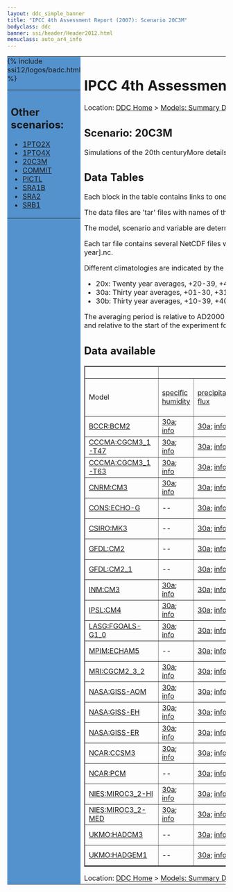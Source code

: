 ```yaml
---
layout: ddc_simple_banner
title: "IPCC 4th Assessment Report (2007): Scenario 20C3M"
bodyclass: ddc
banner: ssi/header/Header2012.html
menuclass: auto_ar4_info
---
```



<table width="100%" border="0" cellspacing="0" cellpadding="0" style="border-collapse: collapse;">
<tr style="margin:0;padding:0;border:0;">
<td style="margin:0;padding:0;border:0;height:1pt;width:150pt;background:#5492CD;" valign="top" >

<div id="lh-col2" class="auto_ar4_info">
<table class="menumain" bgcolor="#5492CD" cellspacing="0" width="100%" border="0">
<tr><td>

<h2> Other scenarios:</h2>
<ul>
<li><a href="scenario-1PTO2X.html">1PTO2X</a></li>
<li><a href="scenario-1PTO4X.html">1PTO4X</a></li>
<li><a href="scenario-20C3M.html">20C3M</a></li>
<li><a href="scenario-COMMIT.html">COMMIT</a></li>
<li><a href="scenario-PICTL.html">PICTL</a></li>
<li><a href="scenario-SRA1B.html">SRA1B</a></li>
<li><a href="scenario-SRA2.html">SRA2</a></li>
<li><a href="scenario-SRB1.html">SRB1</a></li>
</ul>

</td></tr> 
{% include ssi12/logos/badc.html %}
</table>
</div>
</td>
<td><h1>IPCC 4th Assessment Report (2007): Scenario 20C3M</h1>

<!-- Breadcrumb1 -->
<div id="breadcrumb1" align="left">
Location: <a href="/index.html">DDC Home</a> > <a href="/sim/gcm_clim/">Models: Summary Data</a>
> <a href="/sim/gcm_clim/SRES_AR4/index.html">AR4 (2007): SRES scenarios</a>
</div>
<!-- End of Breadcrumb1 --><h2>Scenario: 20C3M</h2>
 Simulations of the 20th centuryMore details on scenarios <a href="/sim/gcm_clim/SRES_TAR/ddc_sres_emissions.html#20c3m">here</a>.
<br/>
<h2> Data Tables</h2>

Each block in the table contains links to one or more data files and
to one information page (the `info' link) with further information.
<p/>

The data files are 'tar' files with names of the form
[model]_[scenario]_[variable]_[climatology].tar.
<p/>

The model, scenario and variable are determined by the position in
the table.
<p/>

Each tar file contains several NetCDF files with names of the form:
[model]_[scenario]_[ensemble number]_[variable]_[start-year]-[end-year].nc.
<p/>

Different climatologies are indicated by the links within each table entry.
<ul>
<li>20x: Twenty year averages, +20-39, +46-65, +80-99, +180-199 (as used in Chapt. 10 of IPCC 2007)</li>
<li>30a: Thirty year averages, +01-30, +31-60, +61-90 (as used in the observational climatologies)</li>
<li>30b: Thirty year averages, +10-39, +40-69, +70-99 (for compatibility with the 3rd Assessment Report)</li>
</ul>
The averaging period is relative to AD2000 for SRES scenarios A1B, A2 and B1,
relative to AD1900 for the twentieth century run (20C3M) and relative to the
start of the experiment for the pre-industrial control (PICTL) and the
1PCTO2X and 1PCTO4X runs.
<p/>

<h2>Data available</h2>

<table class="data-table"  border="2">
<tr><td></td>
<td colspan="9" align="center">Variable</td>
</tr>
<tr><td>Model</td>
      <td><a href="var-specific_humidity.html">specific<br/> humidity</a></td>
      <td><a href="var-precipitation_flux.html">precipitation<br/> flux</a></td>
      <td><a href="var-air_pressure_at_sea_level.html">air<br/> pressure at<br/> sea level</a></td>
      <td><a href="var-surface_downwelling_shortwave_flux_in_air.html">surface<br/> downwelling<br/> shortwave<br/> flux in air</a></td>
      <td><a href="var-air_temperature.html">air<br/> temperature</a></td>
      <td><a href="var-air_temperature_daily_max.html">air<br/> temperature<br/> daily max</a></td>
      <td><a href="var-air_temperature_daily_min.html">air<br/> temperature<br/> daily min</a></td>
      <td><a href="var-eastward_wind.html">eastward<br/> wind</a></td>
      <td><a href="var-northward_wind.html">northward<br/> wind</a></td>
</tr>
<tr><td class="data-table-col1"><a href="model-BCCR-BCM2.html">BCCR:BCM2</a></td>
      <td class="data-table-item">
      <a href="/cgi-bin/downl/ar4_nc/huss/BCM2_20C3M_huss_c30a.tar">30a</a>;
      <a href="/ar4/info/BCCR-BCM2_20C3M_huss.html">info</a></td>
      <td class="data-table-item">
      <a href="/cgi-bin/downl/ar4_nc/pr/BCM2_20C3M_pr_c30a.tar">30a</a>;
      <a href="/ar4/info/BCCR-BCM2_20C3M_pr.html">info</a></td>
      <td class="data-table-item">
      <a href="/cgi-bin/downl/ar4_nc/psl/BCM2_20C3M_psl_c30a.tar">30a</a>;
      <a href="/ar4/info/BCCR-BCM2_20C3M_psl.html">info</a></td>
      <td class="data-table-item">
      <a href="/cgi-bin/downl/ar4_nc/rsds/BCM2_20C3M_rsds_c30a.tar">30a</a>;
      <a href="/ar4/info/BCCR-BCM2_20C3M_rsds.html">info</a></td>
      <td class="data-table-item">
      <a href="/cgi-bin/downl/ar4_nc/tas/BCM2_20C3M_tas_c30a.tar">30a</a>;
      <a href="/ar4/info/BCCR-BCM2_20C3M_tas.html">info</a></td>
      <td class="data-table-item">
      <a href="/cgi-bin/downl/ar4_nc/tasmax/BCM2_20C3M_tasmax_c30a.tar">30a</a>;
      <a href="/ar4/info/BCCR-BCM2_20C3M_tasmax.html">info</a></td>
      <td class="data-table-item">
      <a href="/cgi-bin/downl/ar4_nc/tasmin/BCM2_20C3M_tasmin_c30a.tar">30a</a>;
      <a href="/ar4/info/BCCR-BCM2_20C3M_tasmin.html">info</a></td>
      <td class="data-table-item">
      <a href="/cgi-bin/downl/ar4_nc/uas/BCM2_20C3M_uas_c30a.tar">30a</a>;
      <a href="/ar4/info/BCCR-BCM2_20C3M_uas.html">info</a></td>
      <td class="data-table-item">
      <a href="/cgi-bin/downl/ar4_nc/vas/BCM2_20C3M_vas_c30a.tar">30a</a>;
      <a href="/ar4/info/BCCR-BCM2_20C3M_vas.html">info</a></td>
</tr>
<tr><td class="data-table-col1"><a href="model-CCCMA-CGCM3_1-T47.html">CCCMA:CGCM3_1-T47</a></td>
      <td class="data-table-item">
      <a href="/cgi-bin/downl/ar4_nc/huss/CGMR_20C3M_huss_c30a.tar">30a</a>;
      <a href="/ar4/info/CCCMA-CGCM3_1-T47_20C3M_huss.html">info</a></td>
      <td class="data-table-item">
      <a href="/cgi-bin/downl/ar4_nc/pr/CGMR_20C3M_pr_c30a.tar">30a</a>;
      <a href="/ar4/info/CCCMA-CGCM3_1-T47_20C3M_pr.html">info</a></td>
      <td class="data-table-item">
      <a href="/cgi-bin/downl/ar4_nc/psl/CGMR_20C3M_psl_c30a.tar">30a</a>;
      <a href="/ar4/info/CCCMA-CGCM3_1-T47_20C3M_psl.html">info</a></td>
      <td class="data-table-item">
      <a href="/cgi-bin/downl/ar4_nc/rsds/CGMR_20C3M_rsds_c30a.tar">30a</a>;
      <a href="/ar4/info/CCCMA-CGCM3_1-T47_20C3M_rsds.html">info</a></td>
      <td class="data-table-item">
      <a href="/cgi-bin/downl/ar4_nc/tas/CGMR_20C3M_tas_c30a.tar">30a</a>;
      <a href="/ar4/info/CCCMA-CGCM3_1-T47_20C3M_tas.html">info</a></td>
      <td class="data-table-empty">--</td>
      <td class="data-table-empty">--</td>
      <td class="data-table-item">
      <a href="/cgi-bin/downl/ar4_nc/uas/CGMR_20C3M_uas_c30a.tar">30a</a>;
      <a href="/ar4/info/CCCMA-CGCM3_1-T47_20C3M_uas.html">info</a></td>
      <td class="data-table-item">
      <a href="/cgi-bin/downl/ar4_nc/vas/CGMR_20C3M_vas_c30a.tar">30a</a>;
      <a href="/ar4/info/CCCMA-CGCM3_1-T47_20C3M_vas.html">info</a></td>
</tr>
<tr><td class="data-table-col1"><a href="model-CCCMA-CGCM3_1-T63.html">CCCMA:CGCM3_1-T63</a></td>
      <td class="data-table-item">
      <a href="/cgi-bin/downl/ar4_nc/huss/CGHR_20C3M_huss_c30a.tar">30a</a>;
      <a href="/ar4/info/CCCMA-CGCM3_1-T63_20C3M_huss.html">info</a></td>
      <td class="data-table-item">
      <a href="/cgi-bin/downl/ar4_nc/pr/CGHR_20C3M_pr_c30a.tar">30a</a>;
      <a href="/ar4/info/CCCMA-CGCM3_1-T63_20C3M_pr.html">info</a></td>
      <td class="data-table-item">
      <a href="/cgi-bin/downl/ar4_nc/psl/CGHR_20C3M_psl_c30a.tar">30a</a>;
      <a href="/ar4/info/CCCMA-CGCM3_1-T63_20C3M_psl.html">info</a></td>
      <td class="data-table-item">
      <a href="/cgi-bin/downl/ar4_nc/rsds/CGHR_20C3M_rsds_c30a.tar">30a</a>;
      <a href="/ar4/info/CCCMA-CGCM3_1-T63_20C3M_rsds.html">info</a></td>
      <td class="data-table-item">
      <a href="/cgi-bin/downl/ar4_nc/tas/CGHR_20C3M_tas_c30a.tar">30a</a>;
      <a href="/ar4/info/CCCMA-CGCM3_1-T63_20C3M_tas.html">info</a></td>
      <td class="data-table-empty">--</td>
      <td class="data-table-empty">--</td>
      <td class="data-table-item">
      <a href="/cgi-bin/downl/ar4_nc/uas/CGHR_20C3M_uas_c30a.tar">30a</a>;
      <a href="/ar4/info/CCCMA-CGCM3_1-T63_20C3M_uas.html">info</a></td>
      <td class="data-table-item">
      <a href="/cgi-bin/downl/ar4_nc/vas/CGHR_20C3M_vas_c30a.tar">30a</a>;
      <a href="/ar4/info/CCCMA-CGCM3_1-T63_20C3M_vas.html">info</a></td>
</tr>
<tr><td class="data-table-col1"><a href="model-CNRM-CM3.html">CNRM:CM3</a></td>
      <td class="data-table-item">
      <a href="/cgi-bin/downl/ar4_nc/huss/CNCM3_20C3M_huss_c30a.tar">30a</a>;
      <a href="/ar4/info/CNRM-CM3_20C3M_huss.html">info</a></td>
      <td class="data-table-item">
      <a href="/cgi-bin/downl/ar4_nc/pr/CNCM3_20C3M_pr_c30a.tar">30a</a>;
      <a href="/ar4/info/CNRM-CM3_20C3M_pr.html">info</a></td>
      <td class="data-table-item">
      <a href="/cgi-bin/downl/ar4_nc/psl/CNCM3_20C3M_psl_c30a.tar">30a</a>;
      <a href="/ar4/info/CNRM-CM3_20C3M_psl.html">info</a></td>
      <td class="data-table-item">
      <a href="/cgi-bin/downl/ar4_nc/rsds/CNCM3_20C3M_rsds_c30a.tar">30a</a>;
      <a href="/ar4/info/CNRM-CM3_20C3M_rsds.html">info</a></td>
      <td class="data-table-item">
      <a href="/cgi-bin/downl/ar4_nc/tas/CNCM3_20C3M_tas_c30a.tar">30a</a>;
      <a href="/ar4/info/CNRM-CM3_20C3M_tas.html">info</a></td>
      <td class="data-table-empty">--</td>
      <td class="data-table-empty">--</td>
      <td class="data-table-item">
      <a href="/cgi-bin/downl/ar4_nc/uas/CNCM3_20C3M_uas_c30a.tar">30a</a>;
      <a href="/ar4/info/CNRM-CM3_20C3M_uas.html">info</a></td>
      <td class="data-table-item">
      <a href="/cgi-bin/downl/ar4_nc/vas/CNCM3_20C3M_vas_c30a.tar">30a</a>;
      <a href="/ar4/info/CNRM-CM3_20C3M_vas.html">info</a></td>
</tr>
<tr><td class="data-table-col1"><a href="model-CONS-ECHO-G.html">CONS:ECHO-G</a></td>
      <td class="data-table-empty">--</td>
      <td class="data-table-item">
      <a href="/cgi-bin/downl/ar4_nc/pr/ECHOG_20C3M_pr_c30a.tar">30a</a>;
      <a href="/ar4/info/CONS-ECHO-G_20C3M_pr.html">info</a></td>
      <td class="data-table-item">
      <a href="/cgi-bin/downl/ar4_nc/psl/ECHOG_20C3M_psl_c30a.tar">30a</a>;
      <a href="/ar4/info/CONS-ECHO-G_20C3M_psl.html">info</a></td>
      <td class="data-table-item">
      <a href="/cgi-bin/downl/ar4_nc/rsds/ECHOG_20C3M_rsds_c30a.tar">30a</a>;
      <a href="/ar4/info/CONS-ECHO-G_20C3M_rsds.html">info</a></td>
      <td class="data-table-item">
      <a href="/cgi-bin/downl/ar4_nc/tas/ECHOG_20C3M_tas_c30a.tar">30a</a>;
      <a href="/ar4/info/CONS-ECHO-G_20C3M_tas.html">info</a></td>
      <td class="data-table-empty">--</td>
      <td class="data-table-empty">--</td>
      <td class="data-table-item">
      <a href="/cgi-bin/downl/ar4_nc/uas/ECHOG_20C3M_uas_c30a.tar">30a</a>;
      <a href="/ar4/info/CONS-ECHO-G_20C3M_uas.html">info</a></td>
      <td class="data-table-item">
      <a href="/cgi-bin/downl/ar4_nc/vas/ECHOG_20C3M_vas_c30a.tar">30a</a>;
      <a href="/ar4/info/CONS-ECHO-G_20C3M_vas.html">info</a></td>
</tr>
<tr><td class="data-table-col1"><a href="model-CSIRO-MK3.html">CSIRO:MK3</a></td>
      <td class="data-table-empty">--</td>
      <td class="data-table-item">
      <a href="/cgi-bin/downl/ar4_nc/pr/CSMK3_20C3M_pr_c30a.tar">30a</a>;
      <a href="/ar4/info/CSIRO-MK3_20C3M_pr.html">info</a></td>
      <td class="data-table-item">
      <a href="/cgi-bin/downl/ar4_nc/psl/CSMK3_20C3M_psl_c30a.tar">30a</a>;
      <a href="/ar4/info/CSIRO-MK3_20C3M_psl.html">info</a></td>
      <td class="data-table-item">
      <a href="/cgi-bin/downl/ar4_nc/rsds/CSMK3_20C3M_rsds_c30a.tar">30a</a>;
      <a href="/ar4/info/CSIRO-MK3_20C3M_rsds.html">info</a></td>
      <td class="data-table-item">
      <a href="/cgi-bin/downl/ar4_nc/tas/CSMK3_20C3M_tas_c30a.tar">30a</a>;
      <a href="/ar4/info/CSIRO-MK3_20C3M_tas.html">info</a></td>
      <td class="data-table-item">
      <a href="/cgi-bin/downl/ar4_nc/tasmax/CSMK3_20C3M_tasmax_c30a.tar">30a</a>;
      <a href="/ar4/info/CSIRO-MK3_20C3M_tasmax.html">info</a></td>
      <td class="data-table-item">
      <a href="/cgi-bin/downl/ar4_nc/tasmin/CSMK3_20C3M_tasmin_c30a.tar">30a</a>;
      <a href="/ar4/info/CSIRO-MK3_20C3M_tasmin.html">info</a></td>
      <td class="data-table-empty">--</td>
      <td class="data-table-empty">--</td>
</tr>
<tr><td class="data-table-col1"><a href="model-GFDL-CM2.html">GFDL:CM2</a></td>
      <td class="data-table-empty">--</td>
      <td class="data-table-item">
      <a href="/cgi-bin/downl/ar4_nc/pr/GFCM20_20C3M_pr_c30a.tar">30a</a>;
      <a href="/ar4/info/GFDL-CM2_20C3M_pr.html">info</a></td>
      <td class="data-table-item">
      <a href="/cgi-bin/downl/ar4_nc/psl/GFCM20_20C3M_psl_c30a.tar">30a</a>;
      <a href="/ar4/info/GFDL-CM2_20C3M_psl.html">info</a></td>
      <td class="data-table-item">
      <a href="/cgi-bin/downl/ar4_nc/rsds/GFCM20_20C3M_rsds_c30a.tar">30a</a>;
      <a href="/ar4/info/GFDL-CM2_20C3M_rsds.html">info</a></td>
      <td class="data-table-item">
      <a href="/cgi-bin/downl/ar4_nc/tas/GFCM20_20C3M_tas_c30a.tar">30a</a>;
      <a href="/ar4/info/GFDL-CM2_20C3M_tas.html">info</a></td>
      <td class="data-table-empty">--</td>
      <td class="data-table-empty">--</td>
      <td class="data-table-item">
      <a href="/cgi-bin/downl/ar4_nc/uas/GFCM20_20C3M_uas_c30a.tar">30a</a>;
      <a href="/ar4/info/GFDL-CM2_20C3M_uas.html">info</a></td>
      <td class="data-table-item">
      <a href="/cgi-bin/downl/ar4_nc/vas/GFCM20_20C3M_vas_c30a.tar">30a</a>;
      <a href="/ar4/info/GFDL-CM2_20C3M_vas.html">info</a></td>
</tr>
<tr><td class="data-table-col1"><a href="model-GFDL-CM2_1.html">GFDL:CM2_1</a></td>
      <td class="data-table-empty">--</td>
      <td class="data-table-item">
      <a href="/cgi-bin/downl/ar4_nc/pr/GFCM21_20C3M_pr_c30a.tar">30a</a>;
      <a href="/ar4/info/GFDL-CM2_1_20C3M_pr.html">info</a></td>
      <td class="data-table-item">
      <a href="/cgi-bin/downl/ar4_nc/psl/GFCM21_20C3M_psl_c30a.tar">30a</a>;
      <a href="/ar4/info/GFDL-CM2_1_20C3M_psl.html">info</a></td>
      <td class="data-table-item">
      <a href="/cgi-bin/downl/ar4_nc/rsds/GFCM21_20C3M_rsds_c30a.tar">30a</a>;
      <a href="/ar4/info/GFDL-CM2_1_20C3M_rsds.html">info</a></td>
      <td class="data-table-item">
      <a href="/cgi-bin/downl/ar4_nc/tas/GFCM21_20C3M_tas_c30a.tar">30a</a>;
      <a href="/ar4/info/GFDL-CM2_1_20C3M_tas.html">info</a></td>
      <td class="data-table-empty">--</td>
      <td class="data-table-empty">--</td>
      <td class="data-table-item">
      <a href="/cgi-bin/downl/ar4_nc/uas/GFCM21_20C3M_uas_c30a.tar">30a</a>;
      <a href="/ar4/info/GFDL-CM2_1_20C3M_uas.html">info</a></td>
      <td class="data-table-item">
      <a href="/cgi-bin/downl/ar4_nc/vas/GFCM21_20C3M_vas_c30a.tar">30a</a>;
      <a href="/ar4/info/GFDL-CM2_1_20C3M_vas.html">info</a></td>
</tr>
<tr><td class="data-table-col1"><a href="model-INM-CM3.html">INM:CM3</a></td>
      <td class="data-table-item">
      <a href="/cgi-bin/downl/ar4_nc/huss/INCM3_20C3M_huss_c30a.tar">30a</a>;
      <a href="/ar4/info/INM-CM3_20C3M_huss.html">info</a></td>
      <td class="data-table-item">
      <a href="/cgi-bin/downl/ar4_nc/pr/INCM3_20C3M_pr_c30a.tar">30a</a>;
      <a href="/ar4/info/INM-CM3_20C3M_pr.html">info</a></td>
      <td class="data-table-item">
      <a href="/cgi-bin/downl/ar4_nc/psl/INCM3_20C3M_psl_c30a.tar">30a</a>;
      <a href="/ar4/info/INM-CM3_20C3M_psl.html">info</a></td>
      <td class="data-table-item">
      <a href="/cgi-bin/downl/ar4_nc/rsds/INCM3_20C3M_rsds_c30a.tar">30a</a>;
      <a href="/ar4/info/INM-CM3_20C3M_rsds.html">info</a></td>
      <td class="data-table-item">
      <a href="/cgi-bin/downl/ar4_nc/tas/INCM3_20C3M_tas_c30a.tar">30a</a>;
      <a href="/ar4/info/INM-CM3_20C3M_tas.html">info</a></td>
      <td class="data-table-item">
      <a href="/cgi-bin/downl/ar4_nc/tasmax/INCM3_20C3M_tasmax_c30a.tar">30a</a>;
      <a href="/ar4/info/INM-CM3_20C3M_tasmax.html">info</a></td>
      <td class="data-table-item">
      <a href="/cgi-bin/downl/ar4_nc/tasmin/INCM3_20C3M_tasmin_c30a.tar">30a</a>;
      <a href="/ar4/info/INM-CM3_20C3M_tasmin.html">info</a></td>
      <td class="data-table-item">
      <a href="/cgi-bin/downl/ar4_nc/uas/INCM3_20C3M_uas_c30a.tar">30a</a>;
      <a href="/ar4/info/INM-CM3_20C3M_uas.html">info</a></td>
      <td class="data-table-item">
      <a href="/cgi-bin/downl/ar4_nc/vas/INCM3_20C3M_vas_c30a.tar">30a</a>;
      <a href="/ar4/info/INM-CM3_20C3M_vas.html">info</a></td>
</tr>
<tr><td class="data-table-col1"><a href="model-IPSL-CM4.html">IPSL:CM4</a></td>
      <td class="data-table-item">
      <a href="/cgi-bin/downl/ar4_nc/huss/IPCM4_20C3M_huss_c30a.tar">30a</a>;
      <a href="/ar4/info/IPSL-CM4_20C3M_huss.html">info</a></td>
      <td class="data-table-item">
      <a href="/cgi-bin/downl/ar4_nc/pr/IPCM4_20C3M_pr_c30a.tar">30a</a>;
      <a href="/ar4/info/IPSL-CM4_20C3M_pr.html">info</a></td>
      <td class="data-table-item">
      <a href="/cgi-bin/downl/ar4_nc/psl/IPCM4_20C3M_psl_c30a.tar">30a</a>;
      <a href="/ar4/info/IPSL-CM4_20C3M_psl.html">info</a></td>
      <td class="data-table-item">
      <a href="/cgi-bin/downl/ar4_nc/rsds/IPCM4_20C3M_rsds_c30a.tar">30a</a>;
      <a href="/ar4/info/IPSL-CM4_20C3M_rsds.html">info</a></td>
      <td class="data-table-item">
      <a href="/cgi-bin/downl/ar4_nc/tas/IPCM4_20C3M_tas_c30a.tar">30a</a>;
      <a href="/ar4/info/IPSL-CM4_20C3M_tas.html">info</a></td>
      <td class="data-table-empty">--</td>
      <td class="data-table-empty">--</td>
      <td class="data-table-item">
      <a href="/cgi-bin/downl/ar4_nc/uas/IPCM4_20C3M_uas_c30a.tar">30a</a>;
      <a href="/ar4/info/IPSL-CM4_20C3M_uas.html">info</a></td>
      <td class="data-table-item">
      <a href="/cgi-bin/downl/ar4_nc/vas/IPCM4_20C3M_vas_c30a.tar">30a</a>;
      <a href="/ar4/info/IPSL-CM4_20C3M_vas.html">info</a></td>
</tr>
<tr><td class="data-table-col1"><a href="model-LASG-FGOALS-G1_0.html">LASG:FGOALS-G1_0</a></td>
      <td class="data-table-item">
      <a href="/cgi-bin/downl/ar4_nc/huss/FGOALS_20C3M_huss_c30a.tar">30a</a>;
      <a href="/ar4/info/LASG-FGOALS-G1_0_20C3M_huss.html">info</a></td>
      <td class="data-table-item">
      <a href="/cgi-bin/downl/ar4_nc/pr/FGOALS_20C3M_pr_c30a.tar">30a</a>;
      <a href="/ar4/info/LASG-FGOALS-G1_0_20C3M_pr.html">info</a></td>
      <td class="data-table-item">
      <a href="/cgi-bin/downl/ar4_nc/psl/FGOALS_20C3M_psl_c30a.tar">30a</a>;
      <a href="/ar4/info/LASG-FGOALS-G1_0_20C3M_psl.html">info</a></td>
      <td class="data-table-item">
      <a href="/cgi-bin/downl/ar4_nc/rsds/FGOALS_20C3M_rsds_c30a.tar">30a</a>;
      <a href="/ar4/info/LASG-FGOALS-G1_0_20C3M_rsds.html">info</a></td>
      <td class="data-table-item">
      <a href="/cgi-bin/downl/ar4_nc/tas/FGOALS_20C3M_tas_c30a.tar">30a</a>;
      <a href="/ar4/info/LASG-FGOALS-G1_0_20C3M_tas.html">info</a></td>
      <td class="data-table-empty">--</td>
      <td class="data-table-empty">--</td>
      <td class="data-table-item">
      <a href="/cgi-bin/downl/ar4_nc/uas/FGOALS_20C3M_uas_c30a.tar">30a</a>;
      <a href="/ar4/info/LASG-FGOALS-G1_0_20C3M_uas.html">info</a></td>
      <td class="data-table-item">
      <a href="/cgi-bin/downl/ar4_nc/vas/FGOALS_20C3M_vas_c30a.tar">30a</a>;
      <a href="/ar4/info/LASG-FGOALS-G1_0_20C3M_vas.html">info</a></td>
</tr>
<tr><td class="data-table-col1"><a href="model-MPIM-ECHAM5.html">MPIM:ECHAM5</a></td>
      <td class="data-table-empty">--</td>
      <td class="data-table-item">
      <a href="/cgi-bin/downl/ar4_nc/pr/MPEH5_20C3M_pr_c30a.tar">30a</a>;
      <a href="/ar4/info/MPIM-ECHAM5_20C3M_pr.html">info</a></td>
      <td class="data-table-item">
      <a href="/cgi-bin/downl/ar4_nc/psl/MPEH5_20C3M_psl_c30a.tar">30a</a>;
      <a href="/ar4/info/MPIM-ECHAM5_20C3M_psl.html">info</a></td>
      <td class="data-table-item">
      <a href="/cgi-bin/downl/ar4_nc/rsds/MPEH5_20C3M_rsds_c30a.tar">30a</a>;
      <a href="/ar4/info/MPIM-ECHAM5_20C3M_rsds.html">info</a></td>
      <td class="data-table-item">
      <a href="/cgi-bin/downl/ar4_nc/tas/MPEH5_20C3M_tas_c30a.tar">30a</a>;
      <a href="/ar4/info/MPIM-ECHAM5_20C3M_tas.html">info</a></td>
      <td class="data-table-empty">--</td>
      <td class="data-table-empty">--</td>
      <td class="data-table-item">
      <a href="/cgi-bin/downl/ar4_nc/uas/MPEH5_20C3M_uas_c30a.tar">30a</a>;
      <a href="/ar4/info/MPIM-ECHAM5_20C3M_uas.html">info</a></td>
      <td class="data-table-item">
      <a href="/cgi-bin/downl/ar4_nc/vas/MPEH5_20C3M_vas_c30a.tar">30a</a>;
      <a href="/ar4/info/MPIM-ECHAM5_20C3M_vas.html">info</a></td>
</tr>
<tr><td class="data-table-col1"><a href="model-MRI-CGCM2_3_2.html">MRI:CGCM2_3_2</a></td>
      <td class="data-table-item">
      <a href="/cgi-bin/downl/ar4_nc/huss/MRCGCM_20C3M_huss_c30a.tar">30a</a>;
      <a href="/ar4/info/MRI-CGCM2_3_2_20C3M_huss.html">info</a></td>
      <td class="data-table-item">
      <a href="/cgi-bin/downl/ar4_nc/pr/MRCGCM_20C3M_pr_c30a.tar">30a</a>;
      <a href="/ar4/info/MRI-CGCM2_3_2_20C3M_pr.html">info</a></td>
      <td class="data-table-item">
      <a href="/cgi-bin/downl/ar4_nc/psl/MRCGCM_20C3M_psl_c30a.tar">30a</a>;
      <a href="/ar4/info/MRI-CGCM2_3_2_20C3M_psl.html">info</a></td>
      <td class="data-table-item">
      <a href="/cgi-bin/downl/ar4_nc/rsds/MRCGCM_20C3M_rsds_c30a.tar">30a</a>;
      <a href="/ar4/info/MRI-CGCM2_3_2_20C3M_rsds.html">info</a></td>
      <td class="data-table-item">
      <a href="/cgi-bin/downl/ar4_nc/tas/MRCGCM_20C3M_tas_c30a.tar">30a</a>;
      <a href="/ar4/info/MRI-CGCM2_3_2_20C3M_tas.html">info</a></td>
      <td class="data-table-empty">--</td>
      <td class="data-table-empty">--</td>
      <td class="data-table-item">
      <a href="/cgi-bin/downl/ar4_nc/uas/MRCGCM_20C3M_uas_c30a.tar">30a</a>;
      <a href="/ar4/info/MRI-CGCM2_3_2_20C3M_uas.html">info</a></td>
      <td class="data-table-item">
      <a href="/cgi-bin/downl/ar4_nc/vas/MRCGCM_20C3M_vas_c30a.tar">30a</a>;
      <a href="/ar4/info/MRI-CGCM2_3_2_20C3M_vas.html">info</a></td>
</tr>
<tr><td class="data-table-col1"><a href="model-NASA-GISS-AOM.html">NASA:GISS-AOM</a></td>
      <td class="data-table-item">
      <a href="/cgi-bin/downl/ar4_nc/huss/GIAOM_20C3M_huss_c30a.tar">30a</a>;
      <a href="/ar4/info/NASA-GISS-AOM_20C3M_huss.html">info</a></td>
      <td class="data-table-item">
      <a href="/cgi-bin/downl/ar4_nc/pr/GIAOM_20C3M_pr_c30a.tar">30a</a>;
      <a href="/ar4/info/NASA-GISS-AOM_20C3M_pr.html">info</a></td>
      <td class="data-table-item">
      <a href="/cgi-bin/downl/ar4_nc/psl/GIAOM_20C3M_psl_c30a.tar">30a</a>;
      <a href="/ar4/info/NASA-GISS-AOM_20C3M_psl.html">info</a></td>
      <td class="data-table-item">
      <a href="/cgi-bin/downl/ar4_nc/rsds/GIAOM_20C3M_rsds_c30a.tar">30a</a>;
      <a href="/ar4/info/NASA-GISS-AOM_20C3M_rsds.html">info</a></td>
      <td class="data-table-item">
      <a href="/cgi-bin/downl/ar4_nc/tas/GIAOM_20C3M_tas_c30a.tar">30a</a>;
      <a href="/ar4/info/NASA-GISS-AOM_20C3M_tas.html">info</a></td>
      <td class="data-table-item">
      <a href="/cgi-bin/downl/ar4_nc/tasmax/GIAOM_20C3M_tasmax_c30a.tar">30a</a>;
      <a href="/ar4/info/NASA-GISS-AOM_20C3M_tasmax.html">info</a></td>
      <td class="data-table-item">
      <a href="/cgi-bin/downl/ar4_nc/tasmin/GIAOM_20C3M_tasmin_c30a.tar">30a</a>;
      <a href="/ar4/info/NASA-GISS-AOM_20C3M_tasmin.html">info</a></td>
      <td class="data-table-item">
      <a href="/cgi-bin/downl/ar4_nc/uas/GIAOM_20C3M_uas_c30a.tar">30a</a>;
      <a href="/ar4/info/NASA-GISS-AOM_20C3M_uas.html">info</a></td>
      <td class="data-table-item">
      <a href="/cgi-bin/downl/ar4_nc/vas/GIAOM_20C3M_vas_c30a.tar">30a</a>;
      <a href="/ar4/info/NASA-GISS-AOM_20C3M_vas.html">info</a></td>
</tr>
<tr><td class="data-table-col1"><a href="model-NASA-GISS-EH.html">NASA:GISS-EH</a></td>
      <td class="data-table-item">
      <a href="/cgi-bin/downl/ar4_nc/huss/GIEH_20C3M_huss_c30a.tar">30a</a>;
      <a href="/ar4/info/NASA-GISS-EH_20C3M_huss.html">info</a></td>
      <td class="data-table-item">
      <a href="/cgi-bin/downl/ar4_nc/pr/GIEH_20C3M_pr_c30a.tar">30a</a>;
      <a href="/ar4/info/NASA-GISS-EH_20C3M_pr.html">info</a></td>
      <td class="data-table-item">
      <a href="/cgi-bin/downl/ar4_nc/psl/GIEH_20C3M_psl_c30a.tar">30a</a>;
      <a href="/ar4/info/NASA-GISS-EH_20C3M_psl.html">info</a></td>
      <td class="data-table-item">
      <a href="/cgi-bin/downl/ar4_nc/rsds/GIEH_20C3M_rsds_c30a.tar">30a</a>;
      <a href="/ar4/info/NASA-GISS-EH_20C3M_rsds.html">info</a></td>
      <td class="data-table-item">
      <a href="/cgi-bin/downl/ar4_nc/tas/GIEH_20C3M_tas_c30a.tar">30a</a>;
      <a href="/ar4/info/NASA-GISS-EH_20C3M_tas.html">info</a></td>
      <td class="data-table-empty">--</td>
      <td class="data-table-empty">--</td>
      <td class="data-table-item">
      <a href="/cgi-bin/downl/ar4_nc/uas/GIEH_20C3M_uas_c30a.tar">30a</a>;
      <a href="/ar4/info/NASA-GISS-EH_20C3M_uas.html">info</a></td>
      <td class="data-table-item">
      <a href="/cgi-bin/downl/ar4_nc/vas/GIEH_20C3M_vas_c30a.tar">30a</a>;
      <a href="/ar4/info/NASA-GISS-EH_20C3M_vas.html">info</a></td>
</tr>
<tr><td class="data-table-col1"><a href="model-NASA-GISS-ER.html">NASA:GISS-ER</a></td>
      <td class="data-table-item">
      <a href="/cgi-bin/downl/ar4_nc/huss/GIER_20C3M_huss_c30a.tar">30a</a>;
      <a href="/ar4/info/NASA-GISS-ER_20C3M_huss.html">info</a></td>
      <td class="data-table-item">
      <a href="/cgi-bin/downl/ar4_nc/pr/GIER_20C3M_pr_c30a.tar">30a</a>;
      <a href="/ar4/info/NASA-GISS-ER_20C3M_pr.html">info</a></td>
      <td class="data-table-item">
      <a href="/cgi-bin/downl/ar4_nc/psl/GIER_20C3M_psl_c30a.tar">30a</a>;
      <a href="/ar4/info/NASA-GISS-ER_20C3M_psl.html">info</a></td>
      <td class="data-table-item">
      <a href="/cgi-bin/downl/ar4_nc/rsds/GIER_20C3M_rsds_c30a.tar">30a</a>;
      <a href="/ar4/info/NASA-GISS-ER_20C3M_rsds.html">info</a></td>
      <td class="data-table-item">
      <a href="/cgi-bin/downl/ar4_nc/tas/GIER_20C3M_tas_c30a.tar">30a</a>;
      <a href="/ar4/info/NASA-GISS-ER_20C3M_tas.html">info</a></td>
      <td class="data-table-empty">--</td>
      <td class="data-table-empty">--</td>
      <td class="data-table-item">
      <a href="/cgi-bin/downl/ar4_nc/uas/GIER_20C3M_uas_c30a.tar">30a</a>;
      <a href="/ar4/info/NASA-GISS-ER_20C3M_uas.html">info</a></td>
      <td class="data-table-item">
      <a href="/cgi-bin/downl/ar4_nc/vas/GIER_20C3M_vas_c30a.tar">30a</a>;
      <a href="/ar4/info/NASA-GISS-ER_20C3M_vas.html">info</a></td>
</tr>
<tr><td class="data-table-col1"><a href="model-NCAR-CCSM3.html">NCAR:CCSM3</a></td>
      <td class="data-table-item">
      <a href="/cgi-bin/downl/ar4_nc/huss/NCCCSM_20C3M_huss_c30a.tar">30a</a>;
      <a href="/ar4/info/NCAR-CCSM3_20C3M_huss.html">info</a></td>
      <td class="data-table-item">
      <a href="/cgi-bin/downl/ar4_nc/pr/NCCCSM_20C3M_pr_c30a.tar">30a</a>;
      <a href="/ar4/info/NCAR-CCSM3_20C3M_pr.html">info</a></td>
      <td class="data-table-item">
      <a href="/cgi-bin/downl/ar4_nc/psl/NCCCSM_20C3M_psl_c30a.tar">30a</a>;
      <a href="/ar4/info/NCAR-CCSM3_20C3M_psl.html">info</a></td>
      <td class="data-table-item">
      <a href="/cgi-bin/downl/ar4_nc/rsds/NCCCSM_20C3M_rsds_c30a.tar">30a</a>;
      <a href="/ar4/info/NCAR-CCSM3_20C3M_rsds.html">info</a></td>
      <td class="data-table-item">
      <a href="/cgi-bin/downl/ar4_nc/tas/NCCCSM_20C3M_tas_c30a.tar">30a</a>;
      <a href="/ar4/info/NCAR-CCSM3_20C3M_tas.html">info</a></td>
      <td class="data-table-empty">--</td>
      <td class="data-table-empty">--</td>
      <td class="data-table-empty">--</td>
      <td class="data-table-empty">--</td>
</tr>
<tr><td class="data-table-col1"><a href="model-NCAR-PCM.html">NCAR:PCM</a></td>
      <td class="data-table-empty">--</td>
      <td class="data-table-item">
      <a href="/cgi-bin/downl/ar4_nc/pr/NCPCM_20C3M_pr_c30a.tar">30a</a>;
      <a href="/ar4/info/NCAR-PCM_20C3M_pr.html">info</a></td>
      <td class="data-table-item">
      <a href="/cgi-bin/downl/ar4_nc/psl/NCPCM_20C3M_psl_c30a.tar">30a</a>;
      <a href="/ar4/info/NCAR-PCM_20C3M_psl.html">info</a></td>
      <td class="data-table-item">
      <a href="/cgi-bin/downl/ar4_nc/rsds/NCPCM_20C3M_rsds_c30a.tar">30a</a>;
      <a href="/ar4/info/NCAR-PCM_20C3M_rsds.html">info</a></td>
      <td class="data-table-item">
      <a href="/cgi-bin/downl/ar4_nc/tas/NCPCM_20C3M_tas_c30a.tar">30a</a>;
      <a href="/ar4/info/NCAR-PCM_20C3M_tas.html">info</a></td>
      <td class="data-table-item">
      <a href="/cgi-bin/downl/ar4_nc/tasmax/NCPCM_20C3M_tasmax_c30a.tar">30a</a>;
      <a href="/ar4/info/NCAR-PCM_20C3M_tasmax.html">info</a></td>
      <td class="data-table-item">
      <a href="/cgi-bin/downl/ar4_nc/tasmin/NCPCM_20C3M_tasmin_c30a.tar">30a</a>;
      <a href="/ar4/info/NCAR-PCM_20C3M_tasmin.html">info</a></td>
      <td class="data-table-empty">--</td>
      <td class="data-table-empty">--</td>
</tr>
<tr><td class="data-table-col1"><a href="model-NIES-MIROC3_2-HI.html">NIES:MIROC3_2-HI</a></td>
      <td class="data-table-item">
      <a href="/cgi-bin/downl/ar4_nc/huss/MIHR_20C3M_huss_c30a.tar">30a</a>;
      <a href="/ar4/info/NIES-MIROC3_2-HI_20C3M_huss.html">info</a></td>
      <td class="data-table-item">
      <a href="/cgi-bin/downl/ar4_nc/pr/MIHR_20C3M_pr_c30a.tar">30a</a>;
      <a href="/ar4/info/NIES-MIROC3_2-HI_20C3M_pr.html">info</a></td>
      <td class="data-table-item">
      <a href="/cgi-bin/downl/ar4_nc/psl/MIHR_20C3M_psl_c30a.tar">30a</a>;
      <a href="/ar4/info/NIES-MIROC3_2-HI_20C3M_psl.html">info</a></td>
      <td class="data-table-item">
      <a href="/cgi-bin/downl/ar4_nc/rsds/MIHR_20C3M_rsds_c30a.tar">30a</a>;
      <a href="/ar4/info/NIES-MIROC3_2-HI_20C3M_rsds.html">info</a></td>
      <td class="data-table-item">
      <a href="/cgi-bin/downl/ar4_nc/tas/MIHR_20C3M_tas_c30a.tar">30a</a>;
      <a href="/ar4/info/NIES-MIROC3_2-HI_20C3M_tas.html">info</a></td>
      <td class="data-table-item">
      <a href="/cgi-bin/downl/ar4_nc/tasmax/MIHR_20C3M_tasmax_c30a.tar">30a</a>;
      <a href="/ar4/info/NIES-MIROC3_2-HI_20C3M_tasmax.html">info</a></td>
      <td class="data-table-item">
      <a href="/cgi-bin/downl/ar4_nc/tasmin/MIHR_20C3M_tasmin_c30a.tar">30a</a>;
      <a href="/ar4/info/NIES-MIROC3_2-HI_20C3M_tasmin.html">info</a></td>
      <td class="data-table-item">
      <a href="/cgi-bin/downl/ar4_nc/uas/MIHR_20C3M_uas_c30a.tar">30a</a>;
      <a href="/ar4/info/NIES-MIROC3_2-HI_20C3M_uas.html">info</a></td>
      <td class="data-table-item">
      <a href="/cgi-bin/downl/ar4_nc/vas/MIHR_20C3M_vas_c30a.tar">30a</a>;
      <a href="/ar4/info/NIES-MIROC3_2-HI_20C3M_vas.html">info</a></td>
</tr>
<tr><td class="data-table-col1"><a href="model-NIES-MIROC3_2-MED.html">NIES:MIROC3_2-MED</a></td>
      <td class="data-table-item">
      <a href="/cgi-bin/downl/ar4_nc/huss/MIMR_20C3M_huss_c30a.tar">30a</a>;
      <a href="/ar4/info/NIES-MIROC3_2-MED_20C3M_huss.html">info</a></td>
      <td class="data-table-item">
      <a href="/cgi-bin/downl/ar4_nc/pr/MIMR_20C3M_pr_c30a.tar">30a</a>;
      <a href="/ar4/info/NIES-MIROC3_2-MED_20C3M_pr.html">info</a></td>
      <td class="data-table-item">
      <a href="/cgi-bin/downl/ar4_nc/psl/MIMR_20C3M_psl_c30a.tar">30a</a>;
      <a href="/ar4/info/NIES-MIROC3_2-MED_20C3M_psl.html">info</a></td>
      <td class="data-table-item">
      <a href="/cgi-bin/downl/ar4_nc/rsds/MIMR_20C3M_rsds_c30a.tar">30a</a>;
      <a href="/ar4/info/NIES-MIROC3_2-MED_20C3M_rsds.html">info</a></td>
      <td class="data-table-item">
      <a href="/cgi-bin/downl/ar4_nc/tas/MIMR_20C3M_tas_c30a.tar">30a</a>;
      <a href="/ar4/info/NIES-MIROC3_2-MED_20C3M_tas.html">info</a></td>
      <td class="data-table-item">
      <a href="/cgi-bin/downl/ar4_nc/tasmax/MIMR_20C3M_tasmax_c30a.tar">30a</a>;
      <a href="/ar4/info/NIES-MIROC3_2-MED_20C3M_tasmax.html">info</a></td>
      <td class="data-table-item">
      <a href="/cgi-bin/downl/ar4_nc/tasmin/MIMR_20C3M_tasmin_c30a.tar">30a</a>;
      <a href="/ar4/info/NIES-MIROC3_2-MED_20C3M_tasmin.html">info</a></td>
      <td class="data-table-item">
      <a href="/cgi-bin/downl/ar4_nc/uas/MIMR_20C3M_uas_c30a.tar">30a</a>;
      <a href="/ar4/info/NIES-MIROC3_2-MED_20C3M_uas.html">info</a></td>
      <td class="data-table-item">
      <a href="/cgi-bin/downl/ar4_nc/vas/MIMR_20C3M_vas_c30a.tar">30a</a>;
      <a href="/ar4/info/NIES-MIROC3_2-MED_20C3M_vas.html">info</a></td>
</tr>
<tr><td class="data-table-col1"><a href="model-UKMO-HADCM3.html">UKMO:HADCM3</a></td>
      <td class="data-table-empty">--</td>
      <td class="data-table-item">
      <a href="/cgi-bin/downl/ar4_nc/pr/HADCM3_20C3M_pr_c30a.tar">30a</a>;
      <a href="/ar4/info/UKMO-HADCM3_20C3M_pr.html">info</a></td>
      <td class="data-table-item">
      <a href="/cgi-bin/downl/ar4_nc/psl/HADCM3_20C3M_psl_c30a.tar">30a</a>;
      <a href="/ar4/info/UKMO-HADCM3_20C3M_psl.html">info</a></td>
      <td class="data-table-item">
      <a href="/cgi-bin/downl/ar4_nc/rsds/HADCM3_20C3M_rsds_c30a.tar">30a</a>;
      <a href="/ar4/info/UKMO-HADCM3_20C3M_rsds.html">info</a></td>
      <td class="data-table-item">
      <a href="/cgi-bin/downl/ar4_nc/tas/HADCM3_20C3M_tas_c30a.tar">30a</a>;
      <a href="/ar4/info/UKMO-HADCM3_20C3M_tas.html">info</a></td>
      <td class="data-table-empty">--</td>
      <td class="data-table-empty">--</td>
      <td class="data-table-item">
      <a href="/cgi-bin/downl/ar4_nc/uas/HADCM3_20C3M_uas_c30a.tar">30a</a>;
      <a href="/ar4/info/UKMO-HADCM3_20C3M_uas.html">info</a></td>
      <td class="data-table-item">
      <a href="/cgi-bin/downl/ar4_nc/vas/HADCM3_20C3M_vas_c30a.tar">30a</a>;
      <a href="/ar4/info/UKMO-HADCM3_20C3M_vas.html">info</a></td>
</tr>
<tr><td class="data-table-col1"><a href="model-UKMO-HADGEM1.html">UKMO:HADGEM1</a></td>
      <td class="data-table-empty">--</td>
      <td class="data-table-item">
      <a href="/cgi-bin/downl/ar4_nc/pr/HADGEM_20C3M_pr_c30a.tar">30a</a>;
      <a href="/ar4/info/UKMO-HADGEM1_20C3M_pr.html">info</a></td>
      <td class="data-table-item">
      <a href="/cgi-bin/downl/ar4_nc/psl/HADGEM_20C3M_psl_c30a.tar">30a</a>;
      <a href="/ar4/info/UKMO-HADGEM1_20C3M_psl.html">info</a></td>
      <td class="data-table-item">
      <a href="/cgi-bin/downl/ar4_nc/rsds/HADGEM_20C3M_rsds_c30a.tar">30a</a>;
      <a href="/ar4/info/UKMO-HADGEM1_20C3M_rsds.html">info</a></td>
      <td class="data-table-item">
      <a href="/cgi-bin/downl/ar4_nc/tas/HADGEM_20C3M_tas_c30a.tar">30a</a>;
      <a href="/ar4/info/UKMO-HADGEM1_20C3M_tas.html">info</a></td>
      <td class="data-table-empty">--</td>
      <td class="data-table-empty">--</td>
      <td class="data-table-item">
      <a href="/cgi-bin/downl/ar4_nc/uas/HADGEM_20C3M_uas_c30a.tar">30a</a>;
      <a href="/ar4/info/UKMO-HADGEM1_20C3M_uas.html">info</a></td>
      <td class="data-table-item">
      <a href="/cgi-bin/downl/ar4_nc/vas/HADGEM_20C3M_vas_c30a.tar">30a</a>;
      <a href="/ar4/info/UKMO-HADGEM1_20C3M_vas.html">info</a></td>
</tr>
</table>
<!-- Breadcrumb2 -->
<div id="breadcrumb2" align="left">
Location: <a href="/index.html">DDC Home</a> > <a href="/sim/gcm_clim/">Models: Summary Data</a>
> <a href="/sim/gcm_clim/SRES_AR4/index.html">AR4 (2007): SRES scenarios</a>
</div>
<!-- End of Breadcrumb2 --></td></tr></table>
